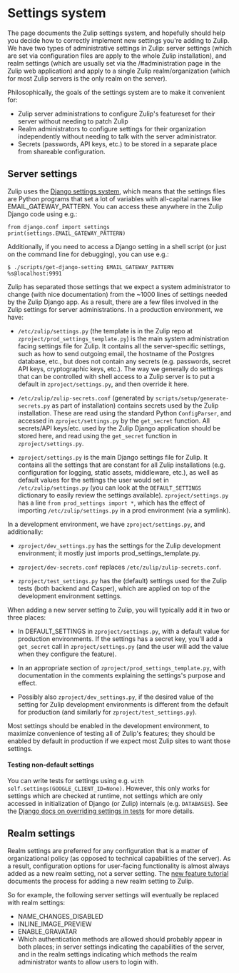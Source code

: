 # Settings system

The page documents the Zulip settings system, and hopefully should
help you decide how to correctly implement new settings you're adding
to Zulip.  We have two types of administrative settings in Zulip:
server settings (which are set via configuration files are apply to
the whole Zulip installation), and realm settings (which are usually
set via the /#administration page in the Zulip web application) and
apply to a single Zulip realm/organization (which for most Zulip
servers is the only realm on the server).

Philosophically, the goals of the settings system are to make it
convenient for:

* Zulip server administrations to configure
Zulip's featureset for their server without needing to patch Zulip
* Realm administrators to configure settings for their organization
independently without needing to talk with the server administrator.
* Secrets (passwords, API keys, etc.) to be stored in a separate place
from shareable configuration.

## Server settings

Zulip uses the [Django settings
system](https://docs.djangoproject.com/en/1.9/topics/settings/), which
means that the settings files are Python programs that set a lot of
variables with all-capital names like EMAIL_GATEWAY_PATTERN.  You can
access these anywhere in the Zulip Django code using e.g.:

```
from django.conf import settings
print(settings.EMAIL_GATEWAY_PATTERN)
```

Additionally, if you need to access a Django setting in a shell
script (or just on the command line for debugging), you can use e.g.:

```
$ ./scripts/get-django-setting EMAIL_GATEWAY_PATTERN
%s@localhost:9991
```

Zulip has separated those settings that we expect a system
administrator to change (with nice documentation) from the ~1000 lines
of settings needed by the Zulip Django app.  As a result, there are a
few files involved in the Zulip settings for server administrations.
In a production environment, we have:

* `/etc/zulip/settings.py` (the template is in the Zulip repo at
  `zproject/prod_settings_template.py`) is the main system
  administration facing settings file for Zulip.  It contains all the
  server-specific settings, such as how to send outgoing email, the
  hostname of the Postgres database, etc., but does not contain any
  secrets (e.g. passwords, secret API keys, cryptographic keys, etc.).
  The way we generally do settings that can be controlled with shell
  access to a Zulip server is to put a default in
  `zproject/settings.py`, and then override it here.

* `/etc/zulip/zulip-secrets.conf` (generated by
  `scripts/setup/generate-secrets.py` as part of installation)
  contains secrets used by the Zulip installation.  These are read
  using the standard Python `ConfigParser`, and accessed in
  `zproject/settings.py` by the `get_secret` function.  All
  secrets/API keys/etc. used by the Zulip Django application should be
  stored here, and read using the `get_secret` function in
  `zproject/settings.py`.

* `zproject/settings.py` is the main Django settings file for Zulip.
  It contains all the settings that are constant for all Zulip
  installations (e.g. configuration for logging, static assets,
  middleware, etc.), as well as default values for the settings the
  user would set in `/etc/zulip/settings.py` (you can look at the
  `DEFAULT_SETTINGS` dictionary to easily review the settings
  available).  `zproject/settings.py` has a line `from prod_settings
  import *`, which has the effect of importing
  `/etc/zulip/settings.py` in a prod environment (via a symlink).

In a development environment, we have `zproject/settings.py`, and
additionally:

* `zproject/dev_settings.py` has the settings for the Zulip development
  environment; it mostly just imports prod_settings_template.py.

* `zproject/dev-secrets.conf` replaces `/etc/zulip/zulip-secrets.conf`.

* `zproject/test_settings.py` has the (default) settings used for the
  Zulip tests (both backend and Casper), which are applied on top of
  the development environment settings.

When adding a new server setting to Zulip, you will typically add it
in two or three places:

* In DEFAULT_SETTINGS in `zproject/settings.py`, with a default value
  for production environments.  If the settings has a secret key,
  you'll add a `get_secret` call in `zproject/settings.py` (and the
  user will add the value when they configure the feature).

* In an appropriate section of `zproject/prod_settings_template.py`,
  with documentation in the comments explaining the settings's
  purpose and effect.

* Possibly also `zproject/dev_settings.py`, if the desired value of
  the setting for Zulip development environments is different from the
  default for production (and similarly for `zproject/test_settings.py`).

Most settings should be enabled in the development environment, to
maximize convenience of testing all of Zulip's features; they should
be enabled by default in production if we expect most Zulip sites to
want those settings.

#### Testing non-default settings

You can write tests for settings using e.g. `with
self.settings(GOOGLE_CLIENT_ID=None)`.  However, this only works for
settings which are checked at runtime, not settings which are only
accessed in initialization of Django (or Zulip) internals
(e.g. `DATABASES`).  See the [Django docs on overriding settings in
tests][django-test-settings] for more details.

[django-test-settings]: https://docs.djangoproject.com/en/1.9/topics/testing/tools/#overriding-settings

## Realm settings

Realm settings are preferred for any configuration that is a matter of
organizational policy (as opposed to technical capabilities of the
server).  As a result, configuration options for user-facing
functionality is almost always added as a new realm setting, not a
server setting.  The [new feature tutorial][doc-newfeat] documents the
process for adding a new realm setting to Zulip.

So for example, the following server settings will eventually be
replaced with realm settings:

* NAME_CHANGES_DISABLED
* INLINE_IMAGE_PREVIEW
* ENABLE_GRAVATAR
* Which authentication methods are allowed should probably appear in
  both places; in server settings indicating the capabilities of the
  server, and in the realm settings indicating which methods the realm
  administrator wants to allow users to login with.

[doc-newfeat]: new-feature-tutorial.html
